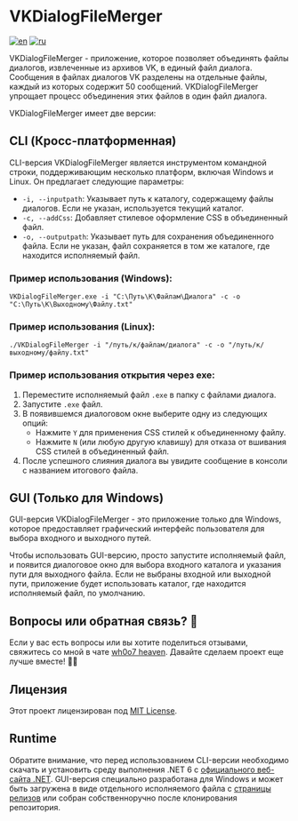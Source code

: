 
# VKDialogFileMerger

[![en](https://img.shields.io/badge/lang-en-blue.svg)](https://github.com/wh0o7/VKDialogFileMerger/blob/main/README.md) [![ru](https://img.shields.io/badge/lang-ru-red.svg)](https://github.com/wh0o7/VKDialogFileMerger/blob/main/README.ru-ru.md)

VKDialogFileMerger - приложение, которое позволяет объединять файлы диалогов, извлеченные из архивов VK, в единый файл диалога. Сообщения в файлах диалогов VK разделены на отдельные файлы, каждый из которых содержит 50 сообщений. VKDialogFileMerger упрощает процесс объединения этих файлов в один файл диалога.

VKDialogFileMerger имеет две версии:

## CLI (Кросс-платформенная)

CLI-версия VKDialogFileMerger является инструментом командной строки, поддерживающим несколько платформ, включая Windows и Linux. Он предлагает следующие параметры:

- `-i, --inputpath`: Указывает путь к каталогу, содержащему файлы диалогов. Если не указан, используется текущий каталог.
- `-c, --addCss`: Добавляет стилевое оформление CSS в объединенный файл.
- `-o, --outputpath`: Указывает путь для сохранения объединенного файла. Если не указан, файл сохраняется в том же каталоге, где находится исполняемый файл.

### Пример использования (Windows):

```
VKDialogFileMerger.exe -i "C:\Путь\К\Файлам\Диалога" -c -o "C:\Путь\К\Выходному\Файлу.txt"
```

### Пример использования (Linux):

```
./VKDialogFileMerger -i "/путь/к/файлам/диалога" -c -o "/путь/к/выходному/файлу.txt"
```

### Пример использования открытия через exe:

1. Переместите исполняемый файл `.exe` в папку с файлами диалога.
2. Запустите `.exe` файл.
3. В появившемся диалоговом окне выберите одну из следующих опций:
    - Нажмите `Y` для применения CSS стилей к объединенному файлу.
    - Нажмите `N` (или любую другую клавишу) для отказа от вшивания CSS стилей в объединенный файл.
4. После успешного слияния диалога вы увидите сообщение в консоли с названием итогового файла.

## GUI (Только для Windows)

GUI-версия VKDialogFileMerger - это приложение только для Windows, которое предоставляет графический интерфейс пользователя для выбора входного и выходного путей.

Чтобы использовать GUI-версию, просто запустите исполняемый файл, и появится диалоговое окно для выбора входного каталога и указания пути для выходного файла. Если не выбраны входной или выходной пути, приложение будет использовать каталог, где находится исполняемый файл, по умолчанию.

## Вопросы или обратная связь? 🤔

Если у вас есть вопросы или вы хотите поделиться отзывами, свяжитесь со мной в чате [wh0o7 heaven](https://t.me/+D-T_xElzA003Nzcy). Давайте сделаем проект еще лучше вместе! 🎵🎉

## Лицензия

Этот проект лицензирован под [MIT License](LICENSE).

## Runtime

Обратите внимание, что перед использованием CLI-версии необходимо скачать и установить среду выполнения .NET 6 с [официального веб-сайта .NET](https://dotnet.microsoft.com/ru-ru/download/dotnet/6.0). GUI-версия специально разработана для Windows и может быть загружена в виде отдельного исполняемого файла с [страницы релизов](https://github.com/Andruxxa7/VKDialogFileMerger/releases) или собран собственноручно после клонирования репозитория.
